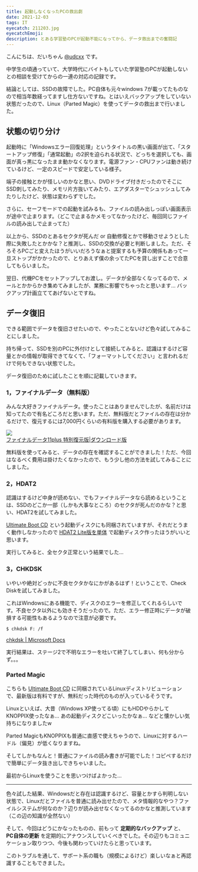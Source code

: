 ```yaml
---
title: 起動しなくなったPCの救出劇
date: 2021-12-03
tags: IT
eyecatch: 211203.jpg
eyecatchEmoji:
description: とある学習塾のPCが起動不能になってから、データ救出までの奮闘記
---
```


こんにちは、だいちゃん [@udcxx](https://twitter.com/udc_xx) です。

中学生の頃通っていて、大学時代にバイトもしていた学習塾のPCが起動しないとの相談を受けてからの一連の対応の記録です。

結論としては、SSDの故障でした。PC自体も元々windows 7が載ってたものなので相当年数経ってますし仕方ないですね。とはいえバックアップをしていない状態だったので、Linux（Parted Magic）を使ってデータの救出まで行いました。

## 状態の切り分け

起動時に「Windowsエラー回復処理」というタイトルの黒い画面が出て、「スタートアップ修復」「通常起動」の2択を迫られる状況で、どっちを選択しても、画面が真っ黒になったまま動かなくなります。電源ファン・CPUファンは動き続けているけど、一定のスピードで安定している様子。

端子の接触とかが怪しいのかなと思い、DVDドライブ付きだったのでそこにSSD刺してみたり、メモリ片方抜いてみたり、エアダスターでシュッシュしてみたりしたけど、状態は変わらずでした。

さらに、セーフモードでの起動を試みるも、ファイルの読み出しっぽい画面表示が途中で止まります。（どこで止まるかメモってなかったけど、毎回同じファイルの読み出しで止まってた）

以上から、SSDのとあるセクタが死んだ or 自動修復とかで移動させようとした際に失敗したとかかな？と推測し、SSDの交換が必要と判断しました。ただ、そろそろPCごと変えたほうがいいだろうなぁと提案するも予算の関係もあって一旦ストップがかかったので、とりあえず僕の余ってたPCを貸し出すことで合意してもらいました。

翌日、代機PCをセットアップしてお渡し。データが全部なくなってるので、メールとかからかき集めてみましたが、業務に影響でちゃったと思います... バックアップ計画立ててあげないとですね。

## データ復旧

できる範囲でデータを復旧させたいので、やったことないけど色々試してみることにしました。

持ち帰って、SSDを別のPCに外付けとして接続してみると、認識はするけど容量とかの情報が取得できてなくて、「フォーマットしてください」と言われるだけで何もできない状態でした。

データ復旧のために試したことを順に記載していきます。

### 1，ファイナルデータ（無料版）

みんな大好きファイナルデータ。使ったことはありませんでしたが、名前だけは知ってたので有名どころだと思います。ただ、無料版だとファイルの存在は分かるだけで、復元するには7,000円くらいの有料版を購入する必要があります。

[![](https://m.media-amazon.com/images/I/61VtCL7xigL._SL200_.jpg)](https://www.amazon.co.jp/dp/B06XDM25M9/?tag=tairiku02280e-22)    
[ファイナルデータ11plus 特別復元版|ダウンロード版](https://www.amazon.co.jp/dp/B06XDM25M9/?tag=tairiku02280e-22)

無料版を使ってみると、データの存在を確認することができました！ただ、今回はなるべく費用は掛けたくなかったので、もう少し他の方法を試してみることにしました。

### 2，HDAT2

認識はするけど中身が読めない、でもファイナルデータなら読めるということは、SSDのどこか一部（しかも大事なところ）のセクタが死んだのかな？と思い、HDAT2を試してみました。

[Ultimate Boot CD](https://pctrouble.net/software/ubcd.html) という起動ディスクにも同梱されていますが、それだとうまく動作しなかったので  [HDAT2 Lite版を単体](https://pctrouble.net/software/hdat2.html) で起動ディスク作ったほうがいいと思います。

実行してみると、全セクタ正常という結果でした...

### 3，CHKDSK

いやいや絶対どっかに不良セクタかなにかがあるはず！ということで、Check Diskを試してみました。

これはWindowsにある機能で、ディスクのエラーを修正してくれるらしいです。不良セクタ以外にも効きそうだったので。ただ、エラー修正時にデータが破損する可能性もあるようなので注意が必要です。

`$ chkdsk F: /f`

[chkdsk | Microsoft Docs](https://docs.microsoft.com/ja-jp/windows-server/administration/windows-commands/chkdsk)

実行結果は、ステージ2で不明なエラーを吐いて終了してしまい、何も分からず。。。

### Parted Magic

こちらも [Ultimate Boot CD](https://pctrouble.net/software/ubcd.html) に同梱されているLinuxディストリビューションで、最新版は有料ですが、無料だった時代のものが入っているそうです。

Linuxといえば、大昔（Windows XP使ってる頃）にもHDDやらかしてKNOPPIX使ったなぁ... あの起動ディスクどこいったかなぁ... などと懐かしい気持ちになりましたw

Parted MagicもKNOPPIXも普通に直感で使えちゃうので、Linuxに対するハードル（偏見）が低くなりますね。

そしてしかもなんと！普通にファイルの読み書きが可能でした！コピペするだけで簡単にデータ抜き出しできちゃいました。

最初からLinuxを使うことを思いつけばよかった...

---

色々試した結果、Windowsだと存在は認識するけど、容量とかすら判明しない状態で、Linuxだとファイルを普通に読み出せたので、メタ情報的なやつ？ファイルシステムが何なのか？辺りが読み出せなくなってるのかなと推測しています（この辺の知識が全然ない）

そして、今回はどうにかなったものの、前もって **定期的なバックアップ** と、 **PC自体の更新** を定期的にアナウンスしていくべきでした。その辺りもコミュニケーション取りつつ、今後も関わっていけたらと思っています。

このトラブルを通して、サポート系の職も（規模によるけど）楽しいなぁと再認識することもできました。
